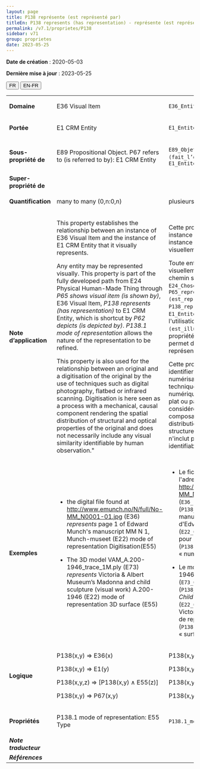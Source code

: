 ```yaml
---
layout: page
title: P138 représente (est représenté par)
titleEn: P138 represents (has representation) - représente (est représenté par)
permalink: /v7.1/proprietes/P138
sidebar: v71
group: proprietes
date: 2023-05-25
---
```


**Date de création** : 2020-05-03

**Dernière mise à jour** : 2023-05-25

<div class="lang-buttons">
 <button id="fr" class="activate">FR</button>
 <button id="en-fr">EN-FR</button>
</div>

<table>
<tbody>
<tr>
<td><strong>Domaine</strong></td>
<td class="en">
<p>E36 Visual Item</p>
</td>
<td>
<p><code class="language-plaintext highlighter-rouge">E36_Entité_visuelle</code></p>
</td>
</tr>
<tr>
<td><strong>Portée</strong></td>
<td class="en">
<p>E1 CRM Entity</p>
</td>
<td>
<p><code class="language-plaintext highlighter-rouge">E1_Entité_CRM</code></p>
</td>
</tr>
<tr>
<td><strong>Sous-propriété de</strong></td>
<td class="en">
<p>E89 Propositional Object. P67 refers to (is referred to by): E1 CRM Entity</p>
</td>
<td>
<p><code class="language-plaintext highlighter-rouge">E89_Objet_propositionnel</code>. <code class="language-plaintext highlighter-rouge">P67_renvoie_à (fait_l’objet_d’un_renvoi_par)</code> : <code class="language-plaintext highlighter-rouge">E1_Entité_CRM</code></p>
</td>
</tr>
<tr>
<td><strong>Super-propriété de</strong></td>
<td class="en">
</td>
<td>
</td>
</tr>
<tr>
<td><strong>Quantification</strong></td>
<td class="en">
<p>many to many (0,n:0,n)</p>
</td>
<td>
<p>plusieurs à plusieurs (0,n:0,n)</p>
</td>
</tr>
<tr>
<td><strong>Note d’application</strong></td>
<td class="en">
<p>This property establishes the relationship between an instance of E36 Visual Item and the instance of E1 CRM Entity that it visually represents. </p>
<p>Any entity may be represented visually. This property is part of the fully developed path from E24 Physical Human-Made Thing through <em>P65 shows visual item (is shown by)</em>, E36 Visual Item, <em>P138 represents (has representation)</em> to E1 CRM Entity, which is shortcut by <em>P62 depicts (is depicted by)</em>. <em>P138.1 mode of representation</em> allows the nature of the representation to be refined. </p>
<p>This property is also used for the relationship between an original and a digitisation of the original by the use of techniques such as digital photography, flatbed or infrared scanning. Digitisation is here seen as a process with a mechanical, causal component rendering the spatial distribution of structural and optical properties of the original and does not necessarily include any visual similarity identifiable by human observation."</p>
</td>
<td>
<p>Cette propriété établit la relation entre une instance de <code class="language-plaintext highlighter-rouge">E36_Entité_visuelle</code> et une instance de <code class="language-plaintext highlighter-rouge">E1_Entité_CRM</code> qu'elle représente visuellement.</p>
<p>Toute entité peut être représentée visuellement. Cette propriété fait partie du chemin sémantique complètement développé <code class="language-plaintext highlighter-rouge">E24_Chose_matérielle_élaborée_par_l’humain</code>, <code class="language-plaintext highlighter-rouge">P65_représente_l’entité_visuelle (est_représenté_par)</code>, <code class="language-plaintext highlighter-rouge">E36_Entité_visuelle</code>, <code class="language-plaintext highlighter-rouge">P138_représente (est_représenté_par)</code>, <code class="language-plaintext highlighter-rouge">E1_Entité_CRM</code>, qui peut être raccourci par l'utilisation de <code class="language-plaintext highlighter-rouge">P62_illustre (est_illustré_par)</code>. L'utilisation de la propriété <code class="language-plaintext highlighter-rouge">P138.1_mode_de_représentation</code> permet de préciser la nature de la représentation.</p>
<p>Cette propriété est aussi utilisée pour identifier la relation entre un original et une numérisation de celui-ci par l'utilisation de techniques telles que la photographie numérique, la numérisation par balayage à plat ou par infrarouge. La numérisation est ici considérée comme un processus avec une composante mécanique et causale rendant la distribution spatiale des propriétés structurelles et optiques de l'original et n'inclut pas nécessairement une similitude identifiable par l'observation humaine.  </p>
</td>
</tr>
<tr>
<td><strong>Exemples</strong></td>
<td class="en">
<ul>
<li><p>the digital file found at <a href="http://www.emunch.no/N/full/No-MM_N0001-01.jpg"><span class="underline">http://www.emunch.no/N/full/No-MM_N0001-01.jpg</span></a> (E36) <em>represents</em> page 1 of Edward Munch's manuscript MM N 1, Munch-museet (E22) mode of representation Digitisation(E55)</p>
</li>
<li><p>The 3D model VAM_A.200-1946_trace_1M.ply (E73) <em>represents</em> Victoria & Albert Museum’s Madonna and child sculpture (visual work) A.200-1946 (E22) mode of representation 3D surface (E55)</p>
</li>
</ul>
</td>
<td>
<ul>
<li><p>Le fichier numérique consultable à l'adresse <a href="http://www.emunch.no/N/full/No-MM_N0001-01.jpg"><span class="underline">http://www.emunch.no/N/full/No-MM_N0001-01.jpg</span></a> (<code class="language-plaintext highlighter-rouge">E36_Entité_visuelle</code>) représente (<code class="language-plaintext highlighter-rouge">P138_représente</code>) la première page du manuscrit MM N 1, Munchmuseet d'Edvard Munch (<code class="language-plaintext highlighter-rouge">E22_Objet_élaboré_par_l’humain</code>) et a pour mode de représentation (<code class="language-plaintext highlighter-rouge">P138.1_mode_de_représentation</code>) « numérisation » (<code class="language-plaintext highlighter-rouge">E55_Type</code>)</p>
</li>
<li><p>Le modèle 3D VAM_A.200-1946_trace_1M.ply (<code class="language-plaintext highlighter-rouge">E73_Objet_informationnel</code>) représente (<code class="language-plaintext highlighter-rouge">P138_représente</code>) la sculpture <em>Virgin and Child</em> A.200-1946 (<code class="language-plaintext highlighter-rouge">E22_Objet_élaboré_par_l’humain</code>) du Victoria & Albert Museum et a pour mode de représentation (<code class="language-plaintext highlighter-rouge">P138.1_mode_de_représentation</code>) « surface 3D » (<code class="language-plaintext highlighter-rouge">E55_Type</code>) </p>
</li>
</ul>
</td>
</tr>
<tr>
<td><strong>Logique</strong></td>
<td class="en">
<p>P138(x,y) ⇒ E36(x) </p>
<p>P138(x,y) ⇒ E1(y) </p>
<p>P138(x,y,z) ⇒ [P138(x,y) ∧ E55(z)] </p>
<p>P138(x,y) ⇒ P67(x,y)</p>
</td>
<td>
<p>P138(x,y) ⇒ E36(x) </p>
<p>P138(x,y) ⇒ E1(y)</p>
<p>P138(x,y,z) ⇒ [P138(x,y) ∧ E55(z)] </p>
<p>P138(x,y) ⇒ P67(x,y)</p>
</td>
</tr>
<tr>
<td><strong>Propriétés</strong></td>
<td class="en">
<p>P138.1 mode of representation: E55 Type </p>
</td>
<td>
<p><code class="language-plaintext highlighter-rouge">P138.1_mode_de_représentation</code> : <code class="language-plaintext highlighter-rouge">E55_Type</code></p>
</td>
</tr>
<tr>
<td><strong><em>Note traducteur</em></strong></td>
<td colspan="2">
</td>
</tr>
<tr>
<td><strong><em>Références</em></strong></td>
<td colspan="2">
</td>
</tr>
</tbody>
</table>

